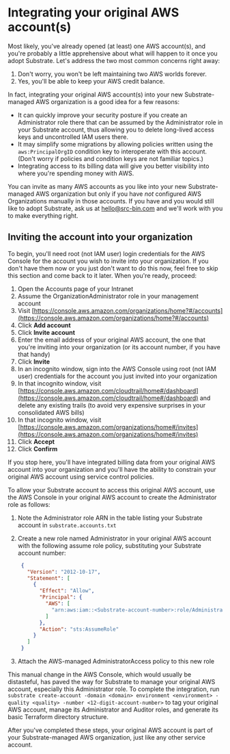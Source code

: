 # Integrating your original AWS account(s)

Most likely, you've already opened (at least) one AWS account(s), and you're probably a little apprehensive about what will happen to it once you adopt Substrate. Let's address the two most common concerns right away:

1. Don't worry, you won't be left maintaining two AWS worlds forever.
2. Yes, you'll be able to keep your AWS credit balance.

In fact, integrating your original AWS account(s) into your new Substrate-managed AWS organization is a good idea for a few reasons:

* It can quickly improve your security posture if you create an Administrator role there that can be assumed by the Administrator role in your Substrate account, thus allowing you to delete long-lived access keys and uncontrolled IAM users there.
* It may simplify some migrations by allowing policies written using the `aws:PrincipalOrgID` condition key to interoperate with this account. (Don't worry if policies and condition keys are not familiar topics.)
* Integrating access to its billing data will give you better visibility into where you're spending money with AWS.

You can invite as many AWS accounts as you like into your new Substrate-managed AWS organization but only if you have _not_ configured AWS Organizations manually in those accounts. If you have and you would still like to adopt Substrate, ask us at [hello@src-bin.com](mailto:hello@src-bin.com) and we'll work with you to make everything right.

## Inviting the account into your organization

To begin, you'll need root (not IAM user) login credentials for the AWS Console for the account you wish to invite into your organization. If you don't have them now or you just don't want to do this now, feel free to skip this section and come back to it later. When you're ready, proceed:

1. Open the Accounts page of your Intranet
2. Assume the OrganizationAdministrator role in your management account
3. Visit [https://console.aws.amazon.com/organizations/home?#/accounts](https://console.aws.amazon.com/organizations/home?#/accounts)
4. Click **Add account**
5. Click **Invite account**
6. Enter the email address of your original AWS account, the one that you're inviting into your organization (or its account number, if you have that handy)
7. Click **Invite**
8. In an incognito window, sign into the AWS Console using root (not IAM user) credentials for the account you just invited into your organization
9. In that incognito window, visit [https://console.aws.amazon.com/cloudtrail/home#/dashboard](https://console.aws.amazon.com/cloudtrail/home#/dashboard) and delete any existing trails (to avoid very expensive surprises in your consolidated AWS bills)
10. In that incognito window, visit [https://console.aws.amazon.com/organizations/home#/invites](https://console.aws.amazon.com/organizations/home#/invites)
11. Click **Accept**
12. Click **Confirm**

If you stop here, you'll have integrated billing data from your original AWS account into your organization and you'll have the ability to constrain your original AWS account using service control policies.

To allow your Substrate account to access this original AWS account, use the AWS Console in your original AWS account to create the Administrator role as follows:

1. Note the Administrator role ARN in the table listing your Substrate account in `substrate.accounts.txt`
2. Create a new role named Administrator in your original AWS account with the following assume role policy, substituting your Substrate account number:

    ```json
     {
       "Version": "2012-10-17",
       "Statement": [
         {
           "Effect": "Allow",
           "Principal": {
             "AWS": [
               "arn:aws:iam::<Substrate-account-number>:role/Administrator",
             ]
           },
           "Action": "sts:AssumeRole"
         }
       ]
     }
    ```
3. Attach the AWS-managed AdministratorAccess policy to this new role

This manual change in the AWS Console, which would usually be distasteful, has paved the way for Substrate to manage your original AWS account, especially this Administrator role. To complete the integration, run `substrate create-account -domain <domain> environment <environment> -quality <quality> -number <12-digit-account-number>` to tag your original AWS account, manage its Administrator and Auditor roles, and generate its basic Terraform directory structure.

After you've completed these steps, your original AWS account is part of your Substrate-managed AWS organization, just like any other service account.
